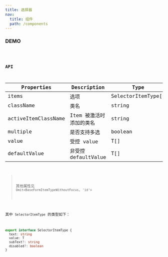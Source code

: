 ```yaml
---
title: 选择器
nav:
  title: 组件
  path: /components
---
```


### DEMO

<code src="./demo/basic.tsx" />

### API

| Properties | Description | Type | Default |
| --- | --- | --- | --- |
| items | 选项 | SelectorItemType[] | - |
| className | 类名 | string | '' |
| activeItemClassName | Item 被激活时添加的类名 | string | '' |
| multiple | 是否支持多选 | boolean | false |
| value | 受控 value | T[] | - |
| defaultValue | 非受控 defaultValue | T[] | [] |

> 其他属性见 `Omit<BaseFormItemTypeWithoutFocus, 'id'>`

其中 `SelectorItemType` 的类型如下：

```typescript | pure
export interface SelectorItemType {
  text: string
  value: T
  subText?: string
  disabled?: boolean
}
```
